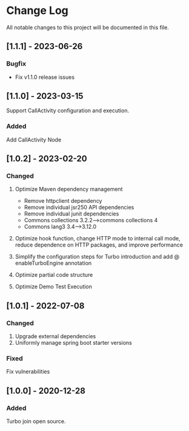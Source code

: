 
# Change Log

All notable changes to this project will be documented in this file.

## [1.1.1] - 2023-06-26
### Bugfix
- Fix v1.1.0 release issues

## [1.1.0] - 2023-03-15

Support CallActivity configuration and execution.

### Added

Add CallActivity Node

## [1.0.2] - 2023-02-20

### Changed

1. Optimize Maven dependency management

   - Remove httpclient dependency
   - Remove individual jsr250 API dependencies
   - Remove individual junit dependencies
   - Commons collections 3.2.2-->commons collections 4
   - Commons lang3 3.4-->3.12.0

2. Optimize hook function, change HTTP mode to internal call mode, reduce dependence on HTTP packages, and improve performance

3. Simplify the configuration steps for Turbo introduction and add @ enableTurboEngine annotation

4. Optimize partial code structure

5. Optimize Demo Test Execution

## [1.0.1] -  2022-07-08

### Changed

1. Upgrade external dependencies
2. Uniformly manage spring boot starter versions

### Fixed

Fix vulnerabilities

## [1.0.0] - 2020-12-28

### Added

Turbo join open source.
